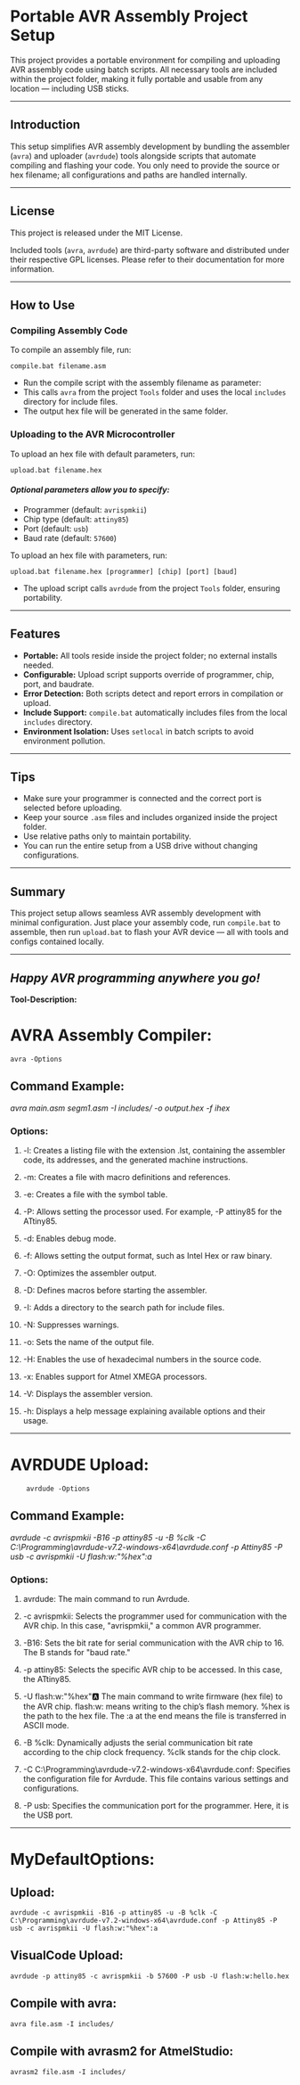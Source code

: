 # Portable AVR Assembly Project Setup

This project provides a portable environment for compiling and uploading AVR assembly code using batch scripts. All necessary tools are included within the project folder, making it fully portable and usable from any location — including USB sticks.

---

## Introduction

This setup simplifies AVR assembly development by bundling the assembler (`avra`) and uploader (`avrdude`) tools alongside scripts that automate compiling and flashing your code. You only need to provide the source or hex filename; all configurations and paths are handled internally.

---

## License

This project is released under the MIT License.

Included tools (`avra`, `avrdude`) are third-party software and distributed under their respective GPL licenses. Please refer to their documentation for more information.

---

## How to Use

### Compiling Assembly Code

To compile an assembly file, run: 

`compile.bat filename.asm`


- Run the compile script with the assembly filename as parameter:
- This calls `avra` from the project `Tools` folder and uses the local `includes` directory for include files.
- The output hex file will be generated in the same folder.



### Uploading to the AVR Microcontroller

To upload an hex file with default parameters, run:

`upload.bat filename.hex`

#### *Optional parameters allow you to specify:*

- Programmer (default: `avrispmkii`)
- Chip type (default: `attiny85`)
- Port (default: `usb`)
- Baud rate (default: `57600`)

To upload an hex file with parameters, run:

`upload.bat filename.hex [programmer] [chip] [port] [baud]`

- The upload script calls `avrdude` from the project `Tools` folder, ensuring portability.

---

## Features

- **Portable:** All tools reside inside the project folder; no external installs needed.
- **Configurable:** Upload script supports override of programmer, chip, port, and baudrate.
- **Error Detection:** Both scripts detect and report errors in compilation or upload.
- **Include Support:** `compile.bat` automatically includes files from the local `includes` directory.
- **Environment Isolation:** Uses `setlocal` in batch scripts to avoid environment pollution.

---

## Tips

- Make sure your programmer is connected and the correct port is selected before uploading.
- Keep your source `.asm` files and includes organized inside the project folder.
- Use relative paths only to maintain portability.
- You can run the entire setup from a USB drive without changing configurations.

---

## Summary

This project setup allows seamless AVR assembly development with minimal configuration. Just place your assembly code, run `compile.bat` to assemble, then run `upload.bat` to flash your AVR device — all with tools and configs contained locally.

---


## *Happy AVR programming anywhere you go!*










**Tool-Description:**


# AVRA Assembly Compiler:  

    avra -Options

## Command Example:

  *avra main.asm segm1.asm -I includes/ -o output.hex -f ihex*

### Options:

   1. -l: Creates a listing file with the extension .lst, containing the assembler code, its addresses, and the generated machine instructions.

   2. -m: Creates a file with macro definitions and references.

   3. -e: Creates a file with the symbol table.

   4. -P: Allows setting the processor used. For example, -P attiny85 for the ATtiny85.

   5. -d: Enables debug mode.

   6. -f: Allows setting the output format, such as Intel Hex or raw binary.

   7. -O: Optimizes the assembler output.

   8. -D: Defines macros before starting the assembler.

   9. -I: Adds a directory to the search path for include files.

   10. -N: Suppresses warnings.

   11. -o: Sets the name of the output file.

   12. -H: Enables the use of hexadecimal numbers in the source code.

   13. -x: Enables support for Atmel XMEGA processors.

   14. -V: Displays the assembler version.

   15. -h: Displays a help message explaining available options and their usage.


---------------------------------------------------------------------------------------------------------------------------------------------------------------------------------------


# AVRDUDE Upload:

        avrdude -Options

## Command Example:

   *avrdude -c avrispmkii -B16 -p attiny85 -u -B %clk -C C:\Programming\avrdude-v7.2-windows-x64\avrdude.conf -p Attiny85 -P usb -c avrispmkii -U flash:w:"%hex":a*

### Options:
    
   1. avrdude: The main command to run Avrdude.

   2. -c avrispmkii: Selects the programmer used for communication with the AVR chip. In this case, "avrispmkii," a common AVR programmer.

   3. -B16: Sets the bit rate for serial communication with the AVR chip to 16. The B stands for "baud rate."

   4. -p attiny85: Selects the specific AVR chip to be accessed. In this case, the ATtiny85.

   5. -U flash:w:"%hex":a: The main command to write firmware (hex file) to the AVR chip. flash:w: means writing to the chip’s flash memory. %hex is the path to the hex file. The :a at the end means the file is transferred in ASCII mode.

   6. -B %clk: Dynamically adjusts the serial communication bit rate according to the chip clock frequency. %clk stands for the chip clock.

   7. -C C:\Programming\avrdude-v7.2-windows-x64\avrdude.conf: Specifies the configuration file for Avrdude. This file contains various settings and configurations.

   8. -P usb: Specifies the communication port for the programmer. Here, it is the USB port.


---------------------------------------------------------------------------------------------------------------------------------------------------------------------------------------


# MyDefaultOptions:

## Upload:

    avrdude -c avrispmkii -B16 -p attiny85 -u -B %clk -C C:\Programming\avrdude-v7.2-windows-x64\avrdude.conf -p Attiny85 -P usb -c avrispmkii -U flash:w:"%hex":a

## VisualCode Upload:
        
    avrdude -p attiny85 -c avrispmkii -b 57600 -P usb -U flash:w:hello.hex

## Compile with avra:
        
    avra file.asm -I includes/

## Compile with avrasm2 for AtmelStudio:
        
    avrasm2 file.asm -I includes/
